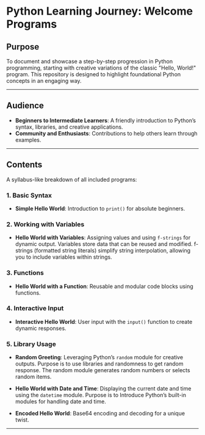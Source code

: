# **Python Learning Journey: Welcome Programs**

## **Purpose**
To document and showcase a step-by-step progression in Python programming, starting with creative variations of the classic "Hello, World!" program. This repository is designed to highlight foundational Python concepts in an engaging way.

---

## **Audience**
- **Beginners to Intermediate Learners**: A friendly introduction to Python’s syntax, libraries, and creative applications.  
- **Community and Enthusiasts**: Contributions to help others learn through examples.

---

## **Contents**
A syllabus-like breakdown of all included programs:

### 1. **Basic Syntax**
- **Simple Hello World**: Introduction to `print()` for absolute beginners.

### 2. **Working with Variables**
- **Hello World with Variables**: Assigning values and using `f-strings` for dynamic output. Variables store data that can be reused and modified. f-strings (formatted string literals) simplify string interpolation, allowing you to include variables within strings.

### 3. **Functions**
- **Hello World with a Function**: Reusable and modular code blocks using functions.

### 4. **Interactive Input**
- **Interactive Hello World**: User input with the `input()` function to create dynamic responses.

### 5. **Library Usage**
- **Random Greeting**: Leveraging Python’s `random` module for creative outputs. Purpose is to use libraries and randomness to get random response. The random module generates random numbers or selects random items.
- **Hello World with Date and Time**: Displaying the current date and time using the `datetime` module. Purpose is to Introduce Python’s built-in modules for handling date and time.

- **Encoded Hello World**: Base64 encoding and decoding for a unique twist.
---